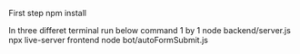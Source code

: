 First step 
npm install

In three differet terminal run below command 1 by 1
node backend/server.js
npx live-server frontend
node bot/autoFormSubmit.js